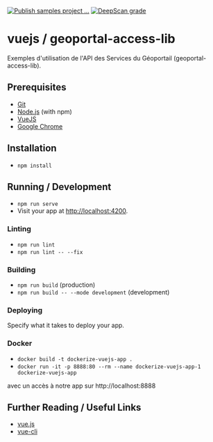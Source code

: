 [![Publish samples project ...](https://github.com/IGNF/geoportal-access-lib-samples/actions/workflows/build.yml/badge.svg)](https://github.com/IGNF/geoportal-access-lib-samples/actions/workflows/build.yml)
[![DeepScan grade](https://deepscan.io/api/teams/12425/projects/17130/branches/382185/badge/grade.svg)](https://deepscan.io/dashboard#view=project&tid=12425&pid=17130&bid=382185)

# vuejs / geoportal-access-lib

Exemples d'utilisation de l'API des Services du Géoportail (geoportal-access-lib).

## Prerequisites

* [Git](https://git-scm.com/)
* [Node.js](https://nodejs.org/) (with npm)
* [VueJS](https://fr.vuejs.org/)
* [Google Chrome](https://google.com/chrome/)

## Installation

* `npm install`

## Running / Development

* `npm run serve`
* Visit your app at [http://localhost:4200](http://localhost:4200).

### Linting

* `npm run lint`
* `npm run lint -- --fix`

### Building

* `npm run build` (production)
* `npm run build -- --mode development` (development)

### Deploying

Specify what it takes to deploy your app.

### Docker

* `docker build -t dockerize-vuejs-app .`
* `docker run -it -p 8888:80 --rm --name dockerize-vuejs-app-1 dockerize-vuejs-app`

avec un accès à notre app sur http://localhost:8888

## Further Reading / Useful Links

* [vue.js](https://fr.vuejs.org/)
* [vue-cli](https://cli.vuejs.org/)
